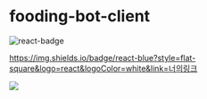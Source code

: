 # fooding-bot-client


![react-badge](https://img.shields.io/badge/react-17.0.1-blue)


https://img.shields.io/badge/react-blue?style=flat-square&logo=react&logoColor=white&link=너의링크


<a href="https://velog.io/@colorful-stars" target="_blank"><img src="https://img.shields.io/badge/Velog-20c997?style=flat-square&logo=Vimeo&logoColor=white"/></a>
